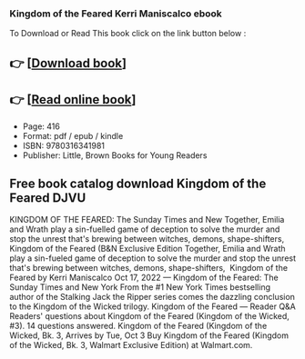 ### Kingdom of the Feared Kerri Maniscalco ebook

To Download or Read This book click on the link button below :

## 👉  [**[Download book](http://filesbooks.info/download.php?group=book&from=github.com&id=683589&lnk=1064 "Download book")**]

## 👉  [**[Read online book](http://filesbooks.info/download.php?group=book&from=github.com&id=683589&lnk=1064 "Read online book")**]


* Page: 416
* Format: pdf / epub / kindle
* ISBN: 9780316341981
* Publisher: Little, Brown Books for Young Readers



## Free book catalog download Kingdom of the Feared DJVU



 KINGDOM OF THE FEARED: The Sunday Times and New Together, Emilia and Wrath play a sin-fuelled game of deception to solve the murder and stop the unrest that&#039;s brewing between witches, demons, shape-shifters, 
 Kingdom of the Feared (B&amp;N Exclusive Edition Together, Emilia and Wrath play a sin-fueled game of deception to solve the murder and stop the unrest that&#039;s brewing between witches, demons, shape-shifters, 
 Kingdom of the Feared by Kerri Maniscalco Oct 17, 2022 —
 Kingdom of the Feared: The Sunday Times and New York From the #1 New York Times bestselling author of the Stalking Jack the Ripper series comes the dazzling conclusion to the Kingdom of the Wicked trilogy.
 Kingdom of the Feared — Reader Q&amp;A Readers&#039; questions about Kingdom of the Feared (Kingdom of the Wicked, #3). 14 questions answered.
 Kingdom of the Feared (Kingdom of the Wicked, Bk. 3, Arrives by Tue, Oct 3 Buy Kingdom of the Feared (Kingdom of the Wicked, Bk. 3, Walmart Exclusive Edition) at Walmart.com.





